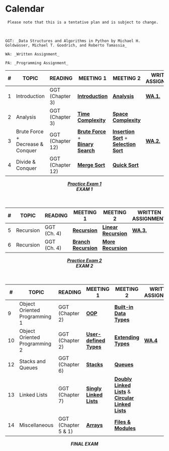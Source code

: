 # Calendar

```{note}
 Please note that this is a tentative plan and is subject to change.
```

<br/>
<!-- <center><i>September: Programming for Data Science</i></center> -->

```{margin} Abbreviations 
GGT: _Data Structures and Algorithms in Python by Michael H. Goldwasser, Michael T. Goodrich, and Roberto Tamassia_

WA: _Written Assignment_

PA: _Programming Assignment_
```

| #       | TOPIC                      | READING | MEETING 1                  | MEETING 2       | WRITTEN  ASSIGNMENT | PROGRAMMING ASSIGNMENT |
|---------|----------------------------|---------|----------------------------|-----------------|-----|-------------------|
| 1       | Introduction      |     GGT (Chapter 3)  |  **[Introduction](intro.md)**  | **[Analysis](algos/analysis.md)** | <b><a href="file:///Users/fsultan/Downloads/csc122/_build/html/algos/written_assignment.html">WA.1.</a></b> |   **[PA.1.](https://colab.research.google.com/drive/10T0eNTfBgqEeTUbqcq-z96Fkh_KMFVuJ?usp=sharing)**  |
| 2       | Analysis      |   GGT (Chapter 3)    | **[Time Complexity](algos/time.md)** |  **[Space Complexity](algos/time.md)**  |     |     **[PA.2.](https://colab.research.google.com/drive/1Sg07q8Hg_BD1imXRNe2X4FYP965paikq?usp=sharing)**        | 
| 3       | Brute Force + <br/>Decrease & Conquer   |      GGT (Chapter 12)     |   **[Brute Force](https://fahadsultan.com/csc122/algos/brute.html)**<br/> + <br/> **[Binary Search](https://fahadsultan.com/csc122/algos/search_binary.html)**  |  **[Insertion Sort](https://fahadsultan.com/csc122/algos/sort_insertion.html)** + <br/> **[Selection Sort](https://fahadsultan.com/csc122/algos/sort_selection.html)**   | **[WA.2.](https://docs.google.com/document/d/1JhJrMueeOICI3rZGRLejm1crr3yn7kr5T6GDxV3cvkk/edit?usp=sharing)**   |  **[PA 3.1.](https://colab.research.google.com/drive/1DD-kS40aeGmQH8lc6Uh7uTRSfAUGAHmU?usp=sharing)** <br>**[PA 3.2](https://colab.research.google.com/drive/1nEKr6x2muSmkGztMc7tD537VL_i41uaW?usp=sharing)** |    
| 4       | Divide & Conquer   |    GGT (Chapter 12)     |  **[Merge Sort](https://fahadsultan.com/csc122/algos/sort_merge_iter.html)**    |  **[Quick Sort](https://fahadsultan.com/csc122/algos/sort_quick_iter.html)**  |    |   |

<center><b><i><a href="https://colab.research.google.com/drive/14dZTAFYvDU6IECAnJI5r4rB8dneKAZs5?usp=sharing">Practice Exam 1</a></i></b><center>
<center><b><i>EXAM 1</i></b><center>
<br><br>
<!-- <center><i>October: Mathematics for Data Science</i></center>         -->

| #     | TOPIC                      | READING | MEETING 1                  | MEETING 2              | WRITTEN  ASSIGNMENT | PROGRAMMING ASSIGNMENT |
|-------|----------------------------|---------|----------------------------|------------------------|-----|-------------------|
| 5 | Recursion  |  GGT<br/>(Ch. 4)   | **[Recursion](functions/recursion.ipynb)** | **[Linear Recursion](functions/head_tail.ipynb)**  |   **[WA.3.](https://docs.google.com/document/d/1MZ1U_PbDTV69Ox9M7-6NEj_YKQqwYj7nFSNV2SZTFA4/edit?usp=sharing)**  |  **[PA 4](https://colab.research.google.com/drive/1N-dZVVXzNrQowCWYmHpmTi9GjEQlxc3z?usp=sharing)** |
| 6 | Recursion  |    GGT<br/>(Ch. 4)     |     **[Branch Recursion](functions/recursion.ipynb)**            |    **[More Recursion](functions/recursion.ipynb)**      |    | **[PA 5](https://colab.research.google.com/drive/1mPlv1SQ-7P6aHBJybeSPBUrB1qtoUOFL?usp=sharing)** |

<center><b><i><a href="https://colab.research.google.com/drive/1vOphr4otV9PV_-ZWdf2qjgUajaRRBdt9?usp=sharing">Practice Exam 2</a></i></b><center>
<center><b><i>EXAM 2</i></b><center>
<br><br>        
<!-- <center><i>November: Problems, Models and Algorithms of Data Science</i></center>  -->

| #     | TOPIC                      | READING | MEETING 1                  | MEETING 2              | WRITTEN  ASSIGNMENT | PROGRAMMING ASSIGNMENT |
|-------|----------------------------|---------|----------------------------|------------------------|-----|-------------------|
| 9    | Object Oriented Programming 1  |    GGT (Chapter 2)     |    **[OOP](data/oop.ipynb)**    |  **[Built-in Data Types](data/native_structures.ipynb)**  |     | **[PA 6](https://colab.research.google.com/drive/1E6eShaKYR-a5cRevMmwviTHES9uiK5e1?usp=sharing)** | 
| 10   | Object Oriented Programming 2 |   GGT (Chapter 2)   |   **[User-defined Types](data/oop1.ipynb)**   |  **[Extending Types](data/inheritance.ipynb)**         |   **[WA.4](https://docs.google.com/document/d/1P_MGH7yveQICcZqCmyjPdkpHx7b52JJPreTadTBoPdU/edit?usp=sharing)**  | **[PA 7](https://colab.research.google.com/drive/1tsoLLD6nbdmEPBEvjo4kyUjEZdnhvl_D?usp=sharing)** | 
| 12      | Stacks and Queues  |  GGT (Chapter 6)       |     **[Stacks](data/stacks_queues.md)**                  |       **[Queues](data/queue.md)**     |            | **[PA 8](https://colab.research.google.com/drive/1HsMQ30kpNtRodwGeQHQYrZSJv9wnJmp2?usp=sharing)**
| 13      | Linked Lists  |  GGT (Chapter 7) |  **[Singly Linked Lists](data/linkedlists_singly.ipynb)**                       |     **[Doubly Linked Lists](data/linkedlists_doubly.ipynb)** & <br/>   **[Circular Linked Lists](data/linkedlists_circular.ipynb)**               |  | **[PA 9](https://colab.research.google.com/drive/1i40ldpEvSRwXmQmKzD8PwkUFFET31sQ6?usp=sharing)** |
| 14      |  Miscellaneous |  GGT (Chapter <br/> 5 & 1)   | **[Arrays](data/arrays.ipynb)**                       | **[Files & Modules](functions/filesmodules.ipynb)**           | | **[PA 10](https://colab.research.google.com/drive/1BtmX2WFiPBkxabPknIAy-MxpxXmmOPK9?usp=sharing)** |

<center><b><i>FINAL EXAM</i></b></center>

